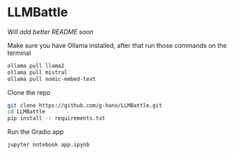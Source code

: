 # LLMBattle
*Will add better README soon*

Make sure you have Ollama installed, after that run those commands on the terminal
```bash
ollama pull llama2
ollama pull mistral
ollama pull nomic-embed-text
```

Clone the repo
```bash
git clone https://github.com/g-hano/LLMBattle.git
cd LLMBattle
pip install -r requirements.txt
```

Run the Gradio app
```bash
jupyter notebook app.ipynb
```
